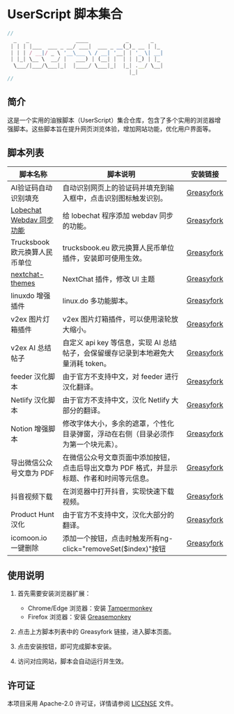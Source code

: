 # UserScript 脚本集合

```js
//
  _   _               ____            _       _   
 | | | |___  ___ _ __/ ___|  ___ _ __(_)_ __ | |_ 
 | | | / __|/ _ \ '__\___ \ / __| '__| | '_ \| __|
 | |_| \__ \  __/ |   ___) | (__| |  | | |_) | |_ 
  \___/|___/\___|_|  |____/ \___|_|  |_| .__/ \__|
                                       |_|        
//
```

## 简介

这是一个实用的油猴脚本（UserScript）集合仓库，包含了多个实用的浏览器增强脚本。这些脚本旨在提升网页浏览体验，增加网站功能，优化用户界面等。

## 脚本列表

| 脚本名称                                       | 脚本说明                                                                                    | 安装链接                                                                                                           |
| ---------------------------------------------- | ------------------------------------------------------------------------------------------- | ------------------------------------------------------------------------------------------------------------------ |
| AI验证码自动识别填充                           | 自动识别网页上的验证码并填充到输入框中，点击识别图标触发识别。                              | [Greasyfork](https://greasyfork.org/scripts/540822)                                                                |
| [Lobechat Webdav 同步功能](./lobechat-webdav/) | 给 lobechat 程序添加 webdav 同步的功能。                                                    | [Greasyfork](https://greasyfork.org/scripts/516358)                                                                |
| Trucksbook 欧元换算人民币单位                  | trucksbook.eu 欧元换算人民币单位插件，安装即可使用生效。                                    | [Greasyfork](https://greasyfork.org/scripts/515007)                                                                |
| [nextchat-themes](./nextchat-themes/)          | NextChat 插件，修改 UI 主题                                                                 | [Greasyfork](https://greasyfork.org/scripts/513677)                                                                |
| linuxdo 增强插件                               | linux.do 多功能脚本。                                                                       | [Greasyfork](https://greasyfork.org/scripts/501827)                                                                |
| v2ex 图片灯箱插件                              | v2ex 图片灯箱插件，可以使用滚轮放大缩小。                                                   | [Greasyfork](https://greasyfork.org/scripts/454963)                                                                |
| v2ex AI 总结帖子                               | 自定义 api key 等信息，实现 AI 总结帖子，会保留缓存记录到本地避免大量消耗 token。           | [Greasyfork](https://greasyfork.org/scripts/505714)                                                                |
| feeder 汉化脚本                                | 由于官方不支持中文，对 feeder 进行汉化翻译。                                                | [Greasyfork](https://greasyfork.org/scripts/481157)                                                                |
| Netlify 汉化脚本                               | 由于官方不支持中文，汉化 Netlify 大部分的翻译。                                             | [Greasyfork](https://greasyfork.org/scripts/484197)                                                                |
| Notion 增强脚本                                | 修改字体大小，多余的遮罩，个性化目录弹窗，浮动在右侧（目录必须作为第一个块元素）。          | [Greasyfork](https://greasyfork.org/scripts/485105)                                                                |
| 导出微信公众号文章为 PDF                       | 在微信公众号文章页面中添加按钮，点击后导出文章为 PDF 格式，并显示标题、作者和时间等元信息。 | [Greasyfork](https://greasyfork.org/scripts/510683)                                                                |
| 抖音视频下载                                   | 在浏览器中打开抖音，实现快速下载视频。                                                      | [Greasyfork](https://raw.githubusercontent.com/ezyshu/scripts/refs/heads/main/douyin-download/greasyfork.user.js)  |
| Product Hunt 汉化                              | 由于官方不支持中文，汉化大部分的翻译。                                                      | [Greasyfork](https://raw.githubusercontent.com/ezyshu/scripts/refs/heads/main/producthunt-zhcn/greasyfork.user.js) |
| icomoon.io 一键删除                            | 添加一个按钮，点击时触发所有ng-click="removeSet($index)"按钮                                | [Greasyfork](https://greasyfork.org/scripts/529673)                                                                |

## 使用说明

1. 首先需要安装浏览器扩展：
   - Chrome/Edge 浏览器：安装 [Tampermonkey](https://www.tampermonkey.net/)
   - Firefox 浏览器：安装 [Greasemonkey](https://addons.mozilla.org/firefox/addon/greasemonkey/)

2. 点击上方脚本列表中的 Greasyfork 链接，进入脚本页面。

3. 点击安装按钮，即可完成脚本安装。

4. 访问对应网站，脚本会自动运行并生效。

## 许可证

本项目采用 Apache-2.0 许可证，详情请参阅 [LICENSE](./LICENSE) 文件。
